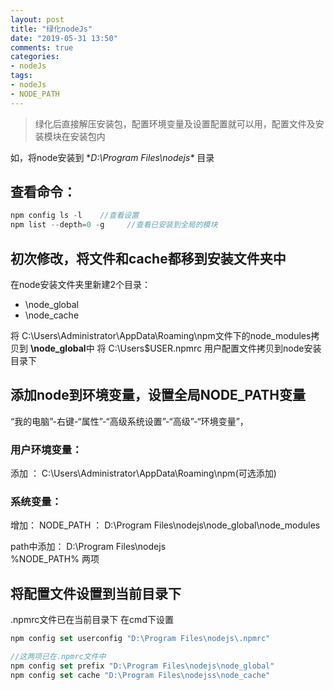 ```yaml
---
layout: post
title: "绿化nodeJs"
date: "2019-05-31 13:50"
comments: true
categories:
- nodeJs
tags:
- nodeJs
- NODE_PATH
---
```


> 绿化后直接解压安装包，配置环境变量及设置配置就可以用，配置文件及安装模块在安装包内

<!-- more -->
如，将node安装到 **D:\Program Files\nodejs\** 目录

## 查看命令：
```javascript
npm config ls -l    //查看设置
npm list --depth=0 -g     //查看已安装到全局的模块
```

## 初次修改，将文件和cache都移到安装文件夹中
在node安装文件夹里新建2个目录：
- \node_global
- \node_cache

将 C:\Users\Administrator\AppData\Roaming\npm文件下的node_modules拷贝到 **\node_global**中
将 C:\Users\$USER\.npmrc   用户配置文件拷贝到node安装目录下


## 添加node到环境变量，设置全局NODE_PATH变量
“我的电脑”-右键-“属性”-“高级系统设置”-“高级”-“环境变量”，

### 用户环境变量：
添加 ：  C:\Users\Administrator\AppData\Roaming\npm(可选添加)

### 系统变量：
增加：
NODE_PATH   ： D:\Program Files\nodejs\node_global\node_modules

path中添加：
D:\Program Files\nodejs\
%NODE_PATH%
两项


## 将配置文件设置到当前目录下
.npmrc文件已在当前目录下
在cmd下设置
```javascript
npm config set userconfig "D:\Program Files\nodejs\.npmrc"

//这两项已在.npmrc文件中
npm config set prefix "D:\Program Files\nodejs\node_global"
npm config set cache "D:\Program Files\nodejss\node_cache"
```
